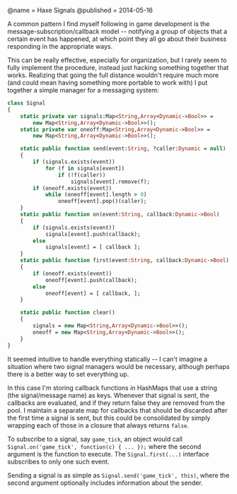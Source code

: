 @name = Haxe Signals
@published = 2014-05-16

A common pattern I find myself following in game development is the message-subscription/callback model -- notifying a group of objects that a certain event has happened, at which point they all go about their business responding in the appropriate ways.

This can be really effective, especially for organization, but I rarely seem to fully implement the procedure, instead just hacking something together that works. Realizing that going the full distance wouldn't require much more (and could mean having something more portable to work with) I put together a simple manager for a messaging system:

```haxe
class Signal
{
    static private var signals:Map<String,Array<Dynamic->Bool>> =
        new Map<String,Array<Dynamic->Bool>>();
    static private var oneoff:Map<String,Array<Dynamic->Bool>> =
        new Map<String,Array<Dynamic->Bool>>();

    static public function send(event:String, ?caller:Dynamic = null)
    {
        if (signals.exists(event))
            for (f in signals[event])
                if (!f(caller))
                    signals[event].remove(f);
        if (oneoff.exists(event))
            while (oneoff[event].length > 0)
                oneoff[event].pop()(caller);
    }
    static public function on(event:String, callback:Dynamic->Bool)
    {
        if (signals.exists(event))
            signals[event].push(callback);
        else
            signals[event] = [ callback ];
    }
    static public function first(event:String, callback:Dynamic->Bool)
    {
        if (oneoff.exists(event))
            oneoff[event].push(callback);
        else
            oneoff[event] = [ callback, ];
    }

    static public function clear()
    {
        signals = new Map<String,Array<Dynamic->Bool>>();
        oneoff = new Map<String,Array<Dynamic->Bool>>();
    }
}
```

It seemed intuitive to handle everything statically -- I can't imagine a situation where two signal managers would be necessary, although perhaps there is a better way to set everything up.

In this case I'm storing callback functions in HashMaps that use a string (the signal/message name) as keys. Whenever that signal is sent, the callbacks are evaluated, and if they return false they are removed from the pool. I maintain a separate map for callbacks that should be discarded after the first time a signal is sent, but this could be consolidated by simply wrapping each of those in a closure that always returns `false`.

To subscribe to a signal, say `game_tick`, an object would call `Signal.on('game_tick', function(c) { ... });` where the second argument is the function to execute. The `Signal.first(...)` interface subscribes to only one such event.

Sending a signal is as simple as `Signal.send('game_tick', this)`, where the second argument optionally includes information about the sender.
